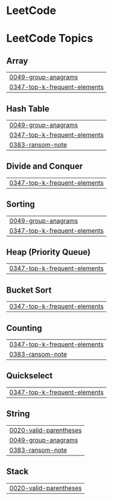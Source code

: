 # LeetCode
 

<!---LeetCode Topics Start-->
# LeetCode Topics
## Array
|  |
| ------- |
| [0049-group-anagrams](https://github.com/VidaMaleki/LeetCode/tree/master/0049-group-anagrams) |
| [0347-top-k-frequent-elements](https://github.com/VidaMaleki/LeetCode/tree/master/0347-top-k-frequent-elements) |
## Hash Table
|  |
| ------- |
| [0049-group-anagrams](https://github.com/VidaMaleki/LeetCode/tree/master/0049-group-anagrams) |
| [0347-top-k-frequent-elements](https://github.com/VidaMaleki/LeetCode/tree/master/0347-top-k-frequent-elements) |
| [0383-ransom-note](https://github.com/VidaMaleki/LeetCode/tree/master/0383-ransom-note) |
## Divide and Conquer
|  |
| ------- |
| [0347-top-k-frequent-elements](https://github.com/VidaMaleki/LeetCode/tree/master/0347-top-k-frequent-elements) |
## Sorting
|  |
| ------- |
| [0049-group-anagrams](https://github.com/VidaMaleki/LeetCode/tree/master/0049-group-anagrams) |
| [0347-top-k-frequent-elements](https://github.com/VidaMaleki/LeetCode/tree/master/0347-top-k-frequent-elements) |
## Heap (Priority Queue)
|  |
| ------- |
| [0347-top-k-frequent-elements](https://github.com/VidaMaleki/LeetCode/tree/master/0347-top-k-frequent-elements) |
## Bucket Sort
|  |
| ------- |
| [0347-top-k-frequent-elements](https://github.com/VidaMaleki/LeetCode/tree/master/0347-top-k-frequent-elements) |
## Counting
|  |
| ------- |
| [0347-top-k-frequent-elements](https://github.com/VidaMaleki/LeetCode/tree/master/0347-top-k-frequent-elements) |
| [0383-ransom-note](https://github.com/VidaMaleki/LeetCode/tree/master/0383-ransom-note) |
## Quickselect
|  |
| ------- |
| [0347-top-k-frequent-elements](https://github.com/VidaMaleki/LeetCode/tree/master/0347-top-k-frequent-elements) |
## String
|  |
| ------- |
| [0020-valid-parentheses](https://github.com/VidaMaleki/LeetCode/tree/master/0020-valid-parentheses) |
| [0049-group-anagrams](https://github.com/VidaMaleki/LeetCode/tree/master/0049-group-anagrams) |
| [0383-ransom-note](https://github.com/VidaMaleki/LeetCode/tree/master/0383-ransom-note) |
## Stack
|  |
| ------- |
| [0020-valid-parentheses](https://github.com/VidaMaleki/LeetCode/tree/master/0020-valid-parentheses) |
<!---LeetCode Topics End-->